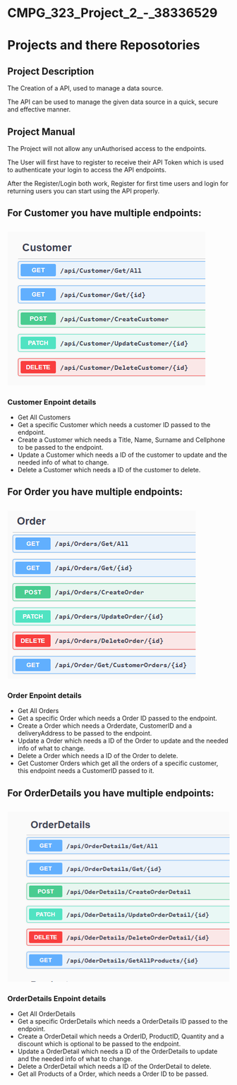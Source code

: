 <!DOCTYPE html>
<html>
<body>

<h1>CMPG_323_Project_2_-_38336529</h1>
<h1>Projects and there Reposotories</h1>

<h2>Project Description</h2>
<p>The Creation of a API, used to manage a data source.</p>
<p>The API can be used to manage the given data source in a quick, secure and effective manner.</p>

<h2>Project Manual</h2>
<p>The Project will not allow any unAuthorised access to the endpoints.</p>
<p>The User will first have to register to receive their API Token which is used to authenticate your login to access the API endpoints.</p>
<p>After the Register/Login both work, Register for first time users and login for returning users you can start using the API properly.</p>

<h2>For Customer you have multiple endpoints:<h2>

<img src="image.png" alt="Customer Endpoints">

<h3>Customer Enpoint details</h3>
<ul>
  <li>Get All Customers</li>
  <li>Get a specific Customer which needs a customer ID passed to the endpoint.</li>
  <li>Create a Customer which needs a Title, Name, Surname and Cellphone to be passed to the endpoint.</li>
  <li>Update a Customer which needs a ID of the customer to update and the needed info of what to change.</li>
  <li>Delete a Customer which needs a ID of the customer to delete.</li>
</ul>  

<h2>For Order you have multiple endpoints:<h2>

<img src="image-1.png" alt="Order Endpoints">

<h3>Order Enpoint details</h3>
<ul>
  <li>Get All Orders</li>
  <li>Get a specific Order which needs a Order ID passed to the endpoint.</li>
  <li>Create a Order which needs a Orderdate, CustomerID and a deliveryAddress to be passed to the endpoint.</li>
  <li>Update a Order which needs a ID of the Order to update and the needed info of what to change.</li>
  <li>Delete a Order which needs a ID of the Order to delete.</li>
  <li>Get Customer Orders which get all the orders of a specific customer, this endpoint needs a CustomerID passed to it.</li>
</ul>  

<h2>For OrderDetails you have multiple endpoints:<h2>

<img src="image-2.png" alt="OrderDetails Endpoints">

<h3>OrderDetails Enpoint details</h3>
<ul>
  <li>Get All OrderDetails</li>
  <li>Get a specific OrderDetails which needs a OrderDetails ID passed to the endpoint.</li>
  <li>Create a OrderDetail which needs a OrderID, ProductID, Quantity and a discount which is optional to be passed to the endpoint.</li>
  <li>Update a OrderDetail which needs a ID of the OrderDetails to update and the needed info of what to change.</li>
  <li>Delete a OrderDetail which needs a ID of the OrderDetail to delete.</li>
  <li>Get all Products of a Order, which needs a Order ID to be passed.</li>
</ul>  
</body>
</html>
